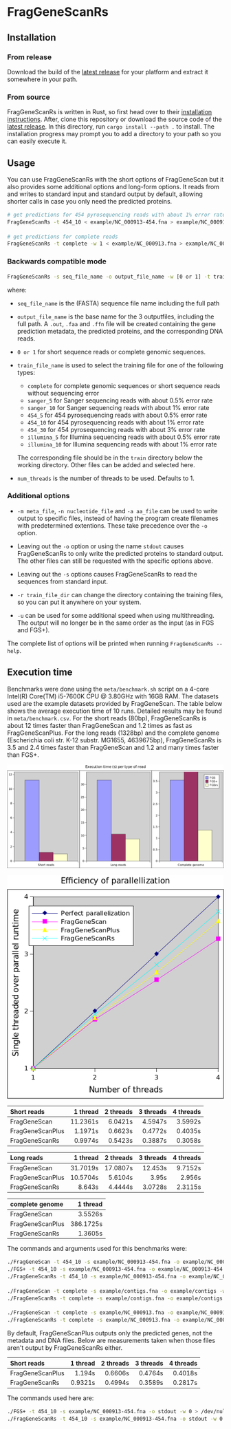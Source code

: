 # FragGeneScanRs

## Installation

### From release

Download the build of the [latest release][release] for your platform
and extract it somewhere in your path.

[release]: https://github.com/unipept/FragGeneScanRs/releases/latest

### From source

FragGeneScanRs is written in Rust, so first head over to their
[installation instructions][Rust]. After, clone this repository or
download the source code of the [latest release][release]. In this
directory, run `cargo install --path .` to install. The installation
progress may prompt you to add a directory to your path so you can
easily execute it.

[Rust]: https://www.rust-lang.org/tools/install

## Usage

You can use FragGeneScanRs with the short options of FragGeneScan but
it also provides some additional options and long-form options. It
reads from and writes to standard input and standard output by default,
allowing shorter calls in case you only need the predicted proteins.

```sh
# get predictions for 454 pyrosequencing reads with about 1% error rate
FragGeneScanRs -t 454_10 < example/NC_000913-454.fna > example/NC_000913-454.faa

# get predictions for complete reads
FragGeneScanRs -t complete -w 1 < example/NC_000913.fna > example/NC_000913.faa
```

### Backwards compatible mode

```sh
FragGeneScanRs -s seq_file_name -o output_file_name -w [0 or 1] -t train_file_name -p num_threads
```

where:

* `seq_file_name` is the (FASTA) sequence file name including the full
  path

* `output_file_name` is the base name for the 3 outputfiles, including
  the full path. A `.out`, `.faa` and `.ffn` file will be created
  containing the gene prediction metadata, the predicted proteins, and
  the corresponding DNA reads.

* `0 or 1` for short sequence reads or complete genomic sequences.

* `train_file_name` is used to select the training file for one of the following types:

  - `complete` for complete genomic sequences or short sequence reads without sequencing error
  - `sanger_5` for Sanger sequencing reads with about 0.5% error rate
  - `sanger_10` for Sanger sequencing reads with about 1% error rate
  - `454_5` for 454 pyrosequencing reads with about 0.5% error rate
  - `454_10` for 454 pyrosequencing reads with about 1% error rate
  - `454_30` for 454 pyrosequencing reads with about 3% error rate
  - `illumina_5` for Illumina sequencing reads with about 0.5% error rate
  - `illumina_10` for Illumina sequencing reads with about 1% error rate

  The corresponding file should be in the `train` directory below the
  working directory. Other files can be added and selected here.

* `num_threads` is the number of threads to be used. Defaults to 1.

### Additional options

* `-m meta_file`, `-n nucleotide_file` and `-a aa_file` can be used to
  write output to specific files, instead of having the program create
  filenames with predetermined extentions. These take precedence over
  the `-o` option.

* Leaving out the `-o` option or using the name `stdout` causes
  FragGeneScanRs to only write the predicted proteins to standard output.
  The other files can still be requested with the specific options above.

* Leaving out the `-s` options causes FragGeneScanRs to read the
  sequences from standard input.

* `-r train_file_dir` can change the directory containing the training
  files, so you can put it anywhere on your system.

* `-u` can be used for some additional speed when using multithreading. The
  output will no longer be in the same order as the input (as in FGS and
  FGS+).

The complete list of options will be printed when running
`FragGeneScanRs --help`.

## Execution time

Benchmarks were done using the `meta/benchmark.sh` script on a 4-core
Intel(R) Core(TM) i5-7600K CPU @ 3.80GHz with 16GB RAM. The datasets
used are the example datasets provided by FragGeneScan. The table
below shows the average execution time of 10 runs. Detailed results
may be found in `meta/benchmark.csv`. For the short reads (80bp),
FragGeneScanRs is about 12 times faster than FragGeneScan and 1.2
times as fast as FragGeneScanPlus. For the long reads (1328bp) and the
complete genome (Escherichia coli str. K-12 substr. MG1655, 4639675bp),
FragGeneScanRs is 3.5 and 2.4 times faster than FragGeneScan and 1.2 and
many times faster than FGS+.

![single threaded absolute execution times](meta/absolute-execution-time.png)

![parallelization efficiency](meta/parallelization-efficiency.png)

| Short reads      |  1 thread | 2 threads | 3 threads | 4 threads |
|:-----------------|----------:|----------:|----------:|----------:|
| FragGeneScan     |  11.2361s |   6.0421s |   4.5947s |   3.5992s |
| FragGeneScanPlus |   1.1971s |   0.6623s |   0.4772s |   0.4035s |
| FragGeneScanRs   |   0.9974s |   0.5423s |   0.3887s |   0.3058s |

| Long reads       |  1 thread | 2 threads | 3 threads | 4 threads |
|:-----------------|----------:|----------:|----------:|----------:|
| FragGeneScan     |  31.7019s |  17.0807s |   12.453s |   9.7152s |
| FragGeneScanPlus |  10.5704s |   5.6104s |     3.95s |    2.956s |
| FragGeneScanRs   |    8.643s |   4.4444s |   3.0728s |   2.3115s |

| complete genome  |  1 thread |
|:-----------------|----------:|
| FragGeneScan     |   3.5526s |
| FragGeneScanPlus | 386.1725s |
| FragGeneScanRs   |   1.3605s |

The commands and arguments used for this benchmarks were:

```sh
./FragGeneScan -t 454_10 -s example/NC_000913-454.fna -o example/NC_000913-454 -w 0
./FGS+ -t 454_10 -s example/NC_000913-454.fna -o example/NC_000913-454 -w 0
./FragGeneScanRs -t 454_10 -s example/NC_000913-454.fna -o example/NC_000913-454 -w 0

./FragGeneScan -t complete -s example/contigs.fna -o example/contigs -w 1
./FragGeneScanRs -t complete -s example/contigs.fna -o example/contigs -w 1

./FragGeneScan -t complete -s example/NC_000913.fna -o example/NC_000913 -w 1
./FragGeneScanRs -t complete -s example/NC_000913.fna -o example/NC_000913 -w 1
```

By default, FragGeneScanPlus outputs only the predicted genes, not the
metadata and DNA files. Below are measurements taken when those files
aren't output by FragGeneScanRs either.

| Short reads      |  1 thread | 2 threads | 3 threads | 4 threads |
|:-----------------|----------:|----------:|----------:|----------:|
| FragGeneScanPlus |    1.194s |   0.6606s |   0.4764s |   0.4018s |
| FragGeneScanRs   |   0.9321s |   0.4994s |   0.3589s |   0.2817s |

The commands used here are:

```sh
./FGS+ -t 454_10 -s example/NC_000913-454.fna -o stdout -w 0 > /dev/null
./FragGeneScanRs -t 454_10 -s example/NC_000913-454.fna -o stdout -w 0 > /dev/null
```
